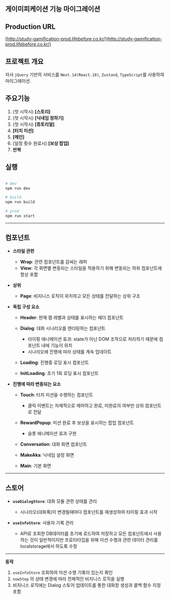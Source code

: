 ## 게이미피케이션 기능 마이그레이션


## Production URL
[http://study-gamification-prod.lifebefore.co.kr/](http://study-gamification-prod.lifebefore.co.kr/)


## 프로젝트 개요

자사 `jQuery` 기반의 서비스를 `Next.14(React.18)`, `Zustand`, `TypeScript`를 사용하여 마이그레이션.

## 주요기능

1. (첫 시작시) **[스토리]**
2. (첫 시작시) **[닉네임 정하기]**
3. (첫 시작시) **[튜토리얼]**
4. **[터치 미션]**
5. **[메인]**
6. (일정 횟수 완료시) **[보상 팝업]**
7. **반복**

## 실행

```bash

# dev
npm run dev

# build
npm run build

# prod
npm run start

```
-------------------------
## 컴포넌트

- **스타일 관련**
  
  - **Wrap**: 관련 컴포넌트를 감싸는 래퍼
  - **View**: 각 화면별 변동되는 스타일을 적용하기 위해 변동되는 하위 컴포넌트에 항상 포함

- **상위**
  - **Page**: 비지니스 로직이 위치하고 모든 상태를 전달하는 상위 구조

- **독립 구성 요소**
  
  - **Header**: 현재 잼 레벨과 상태를 표시하는 헤더 컴포넌트
  - **Dialog**: 대화 시나리오를 렌더링하는 컴포넌트
    
    - 타이핑 애니메이션 효과: state가 아닌 DOM 조작으로 처리하기 때문에 컴포넌트 내에 기능이 위치 
    - 시나리오에 진행에 따라 상태를 계속 업데이트
  - **Loading**: 진행중 로딩 표시 컴포넌트
  - **InitLoading**: 초기 1회 로딩 표시 컴포넌트
   
- **진행에 따라 변동되는 요소**
  
  - **Touch**: 터치 미션을 수행하는 컴포넌트
    
    - 클릭 이벤트는 자체적으로 제어하고 완료, 미완료의 여부만 상위 컴포넌트로 전달
  - **RewardPopup**: 미션 완료 후 보상을 표시하는 팝업 컴포넌트
    - 슬롯 애니메이션 효과 구현
  - **Conversation**: 대화 화면 컴포넌트
  - **MakeAka**: 닉네임 설정 화면
  - **Main**: 기본 화면

-----------------------
## 스토어

- **`useDialogStore`**: 대화 모듈 관련 상태를 관리
  
  - 시나리오(대화록)이 변경될때마다 컴포넌트를 재생성하여 타이핑 효과 시작 
- **`useInfoStore`**: 사용자 기록 관리
  - API로 조회한 DB데이터를 초기에 로드하여 저장하고 모든 컴포넌트에서 사용하는 것이 일반적이지만 프로타타입을 위해 미션 수행과 관련 데이터 관리를 localstorage에서 하도록 수정  
-----------------------
**동작**

1. `useInfoStore` 조회하여 미션 수행 기록이 있는지 확인
2. `nowStep` 의 상태 변경에 따라 전체적인 비지니스 로직을 실행
3. 비지니스 로직에는 Dialog 스토어 업데이트를 통한 대화창 생성과 콜백 함수 지정 포함







